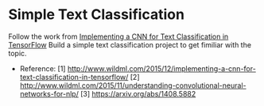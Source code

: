 # Simple Text Classification
Follow the work from [Implementing a CNN for Text Classification in TensorFlow](http://www.wildml.com/2015/12/implementing-a-cnn-for-text-classification-in-tensorflow/)
Build a simple text classification project to get fimiliar with the topic.

* Reference:
[1] http://www.wildml.com/2015/12/implementing-a-cnn-for-text-classification-in-tensorflow/
[2] http://www.wildml.com/2015/11/understanding-convolutional-neural-networks-for-nlp/
[3] https://arxiv.org/abs/1408.5882
